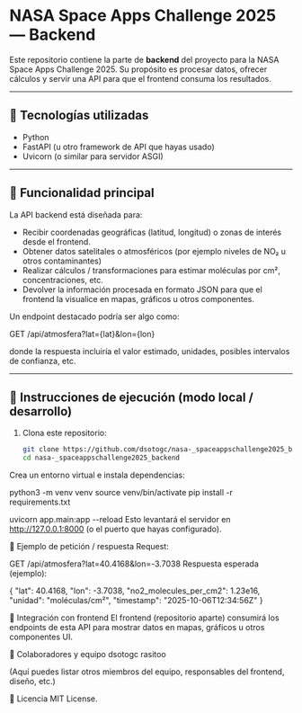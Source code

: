 # NASA Space Apps Challenge 2025 — Backend

Este repositorio contiene la parte de **backend** del proyecto para la NASA Space Apps Challenge 2025. Su propósito es procesar datos, ofrecer cálculos y servir una API para que el frontend consuma los resultados.

---

## 🧰 Tecnologías utilizadas

- Python  
- FastAPI (u otro framework de API que hayas usado)  
- Uvicorn (o similar para servidor ASGI)  

---

## 🎯 Funcionalidad principal

La API backend está diseñada para:

- Recibir coordenadas geográficas (latitud, longitud) o zonas de interés desde el frontend.  
- Obtener datos satelitales o atmosféricos (por ejemplo niveles de NO₂ u otros contaminantes)  
- Realizar cálculos / transformaciones para estimar moléculas por cm², concentraciones, etc.  
- Devolver la información procesada en formato JSON para que el frontend la visualice en mapas, gráficos u otros componentes.

Un endpoint destacado podría ser algo como:

GET /api/atmosfera?lat={lat}&lon={lon}

donde la respuesta incluiría el valor estimado, unidades, posibles intervalos de confianza, etc.

---

## 🚀 Instrucciones de ejecución (modo local / desarrollo)

1. Clona este repositorio:

   ```bash
   git clone https://github.com/dsotogc/nasa-_spaceappschallenge2025_backend.git
   cd nasa-_spaceappschallenge2025_backend
Crea un entorno virtual e instala dependencias:

python3 -m venv venv
source venv/bin/activate
pip install -r requirements.txt

uvicorn app.main:app --reload
Esto levantará el servidor en http://127.0.0.1:8000 (o el puerto que hayas configurado).


📐 Ejemplo de petición / respuesta
Request:

GET /api/atmosfera?lat=40.4168&lon=-3.7038
Respuesta esperada (ejemplo):


{
  "lat": 40.4168,
  "lon": -3.7038,
  "no2_molecules_per_cm2": 1.23e16,
  "unidad": "moléculas/cm²",
  "timestamp": "2025-10-06T12:34:56Z"
}

📁 Integración con frontend
El frontend (repositorio aparte) consumirá los endpoints de esta API para mostrar datos en mapas, gráficos u otros componentes UI. 

🤝 Colaboradores y equipo
dsotogc
rasitoo

(Aquí puedes listar otros miembros del equipo, responsables del frontend, diseño, etc.)

📝 Licencia
MIT License.
